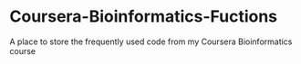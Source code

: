 # Coursera-Bioinformatics-Fuctions
A place to store the frequently used code from my Coursera Bioinformatics course
